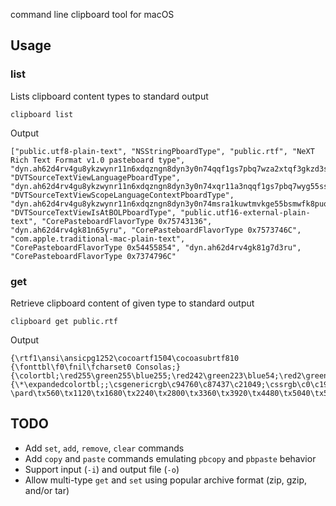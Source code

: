 command line clipboard tool for macOS

## Usage

### list

Lists clipboard content types to standard output

	clipboard list

Output

	["public.utf8-plain-text", "NSStringPboardType", "public.rtf", "NeXT Rich Text Format v1.0 pasteboard type",
	"dyn.ah62d4rv4gu8ykzwynr11n6xdqzngn8dyn3y0n74qqf1gs7pbq7wza2xtqf3gkzd3sbwu", "DVTSourceTextViewLanguagePboardType",
	"dyn.ah62d4rv4gu8ykzwynr11n6xdqzngn8dyn3y0n74xqr11a3nqqf1gs7pbq7wyg55ssvw1u7cuqm10c6xenv61a3k",
	"DVTSourceTextViewScopeLanguageContextPboardType", "dyn.ah62d4rv4gu8ykzwynr11n6xdqzngn8dyn3y0n74msra1kuwtmvkge55bsmwfk8puqy",
	"DVTSourceTextViewIsAtBOLPboardType", "public.utf16-external-plain-text", "CorePasteboardFlavorType 0x75743136",
	"dyn.ah62d4rv4gk81n65yru", "CorePasteboardFlavorType 0x7573746C", "com.apple.traditional-mac-plain-text",
	"CorePasteboardFlavorType 0x54455854", "dyn.ah62d4rv4gk81g7d3ru", "CorePasteboardFlavorType 0x7374796C"

### get

Retrieve clipboard content of given type to standard output

	clipboard get public.rtf

Output

	{\rtf1\ansi\ansicpg1252\cocoartf1504\cocoasubrtf810
	{\fonttbl\f0\fnil\fcharset0 Consolas;}
	{\colortbl;\red255\green255\blue255;\red242\green223\blue54;\red2\green35\blue77;}
	{\*\expandedcolortbl;;\csgenericrgb\c94760\c87437\c21049;\cssrgb\c0\c19216\c37647;}
	\pard\tx560\tx1120\tx1680\tx2240\tx2800\tx3360\tx3920\tx4480\tx5040\tx5600\tx6160\tx6720\pardirnatural\partightenfactor0

## TODO

* Add `set`, `add`, `remove`, `clear` commands
* Add `copy` and `paste` commands emulating `pbcopy` and `pbpaste` behavior
* Support input (`-i`) and output file (`-o`)
* Allow multi-type `get` and `set` using popular archive format (zip, gzip, and/or tar)
